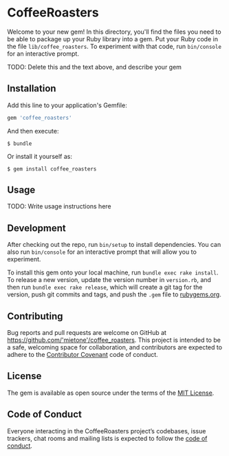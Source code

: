 # CoffeeRoasters

Welcome to your new gem! In this directory, you'll find the files you need to be able to package up your Ruby library into a gem. Put your Ruby code in the file `lib/coffee_roasters`. To experiment with that code, run `bin/console` for an interactive prompt.

TODO: Delete this and the text above, and describe your gem

## Installation

Add this line to your application's Gemfile:

```ruby
gem 'coffee_roasters'
```

And then execute:

    $ bundle

Or install it yourself as:

    $ gem install coffee_roasters

## Usage

TODO: Write usage instructions here

## Development

After checking out the repo, run `bin/setup` to install dependencies. You can also run `bin/console` for an interactive prompt that will allow you to experiment.

To install this gem onto your local machine, run `bundle exec rake install`. To release a new version, update the version number in `version.rb`, and then run `bundle exec rake release`, which will create a git tag for the version, push git commits and tags, and push the `.gem` file to [rubygems.org](https://rubygems.org).

## Contributing

Bug reports and pull requests are welcome on GitHub at https://github.com/'mietone'/coffee_roasters. This project is intended to be a safe, welcoming space for collaboration, and contributors are expected to adhere to the [Contributor Covenant](http://contributor-covenant.org) code of conduct.

## License

The gem is available as open source under the terms of the [MIT License](https://opensource.org/licenses/MIT).

## Code of Conduct

Everyone interacting in the CoffeeRoasters project’s codebases, issue trackers, chat rooms and mailing lists is expected to follow the [code of conduct](https://github.com/'mietone'/coffee_roasters/blob/master/CODE_OF_CONDUCT.md).
